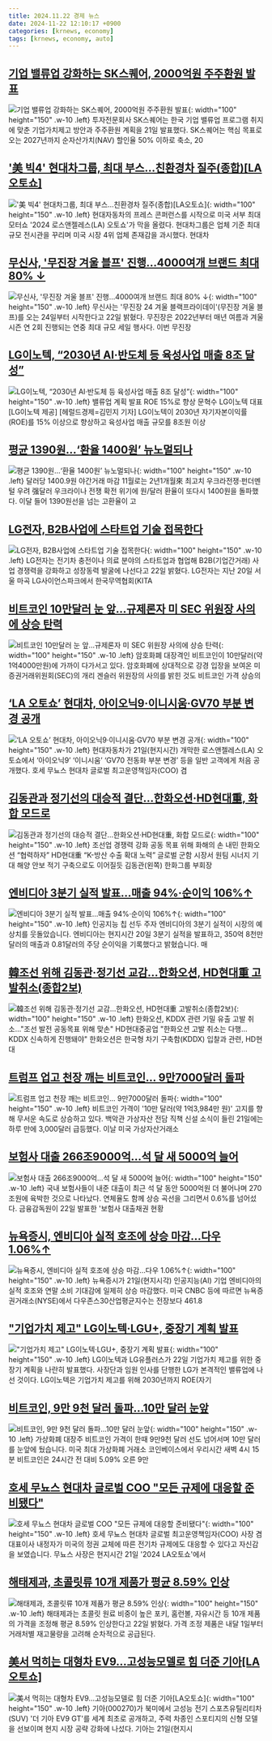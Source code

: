 ```yaml
---
title: 2024.11.22 경제 뉴스
date: 2024-11-22 12:10:17 +0900
categories: [krnews, economy]
tags: [krnews, economy, auto]
---
```

## [기업 밸류업 강화하는 SK스퀘어, 2000억원 주주환원 발표](https://n.news.naver.com/mnews/article/138/0002186687)

![기업 밸류업 강화하는 SK스퀘어, 2000억원 주주환원 발표](https://mimgnews.pstatic.net/image/origin/138/2024/11/21/2186687.jpg?type=nf220_150){: width="100" height="150" .w-10 .left}
투자전문회사 SK스퀘어는 한국 기업 밸류업 프로그램 취지에 맞춘 기업가치제고 방안과 주주환원 계획을 21일 발표했다. SK스퀘어는 핵심 목표로 오는 2027년까지 순자산가치(NAV) 할인율 50% 이하로 축소, 20

## ['美 빅4' 현대차그룹, 최대 부스…친환경차 질주(종합)[LA오토쇼]](https://n.news.naver.com/mnews/article/421/0007921738)

!['美 빅4' 현대차그룹, 최대 부스…친환경차 질주(종합)[LA오토쇼]](https://mimgnews.pstatic.net/image/origin/421/2024/11/22/7921738.jpg?type=nf220_150){: width="100" height="150" .w-10 .left}
현대자동차의 프레스 콘퍼런스를 시작으로 미국 서부 최대 모터쇼 '2024 로스앤젤레스(LA) 오토쇼'가 막을 올렸다. 현대차그룹은 업체 기준 최대 규모 전시관을 꾸리며 미국 시장 4위 업체 존재감을 과시했다. 현대차

## [무신사, '무진장 겨울 블프' 진행…4000여개 브랜드 최대 80% ↓](https://n.news.naver.com/mnews/article/277/0005504611)

![무신사, '무진장 겨울 블프' 진행…4000여개 브랜드 최대 80% ↓](https://mimgnews.pstatic.net/image/origin/277/2024/11/22/5504611.jpg?type=nf220_150){: width="100" height="150" .w-10 .left}
무신사는 '무진장 24 겨울 블랙프라이데이'(무진장 겨울 블프)를 오는 24일부터 시작한다고 22일 밝혔다. 무진장은 2022년부터 매년 여름과 겨울 시즌 연 2회 진행되는 연중 최대 규모 세일 행사다. 이번 무진장

## [LG이노텍, “2030년 AI·반도체 등 육성사업 매출 8조 달성”](https://n.news.naver.com/mnews/article/016/0002391694)

![LG이노텍, “2030년 AI·반도체 등 육성사업 매출 8조 달성”](https://mimgnews.pstatic.net/image/origin/016/2024/11/22/2391694.jpg?type=nf220_150){: width="100" height="150" .w-10 .left}
밸류업 계획 발표 ROE 15%로 향상 문혁수 LG이노텍 대표 [LG이노텍 제공] [헤럴드경제=김민지 기자] LG이노텍이 2030년 자기자본이익률(ROE)를 15% 이상으로 향상하고 육성사업 매출 규모를 8조원 이상

## [평균 1390원…‘환율 1400원’ 뉴노멀되나](https://n.news.naver.com/mnews/article/016/0002391308)

![평균 1390원…‘환율 1400원’ 뉴노멀되나](https://mimgnews.pstatic.net/image/origin/016/2024/11/21/2391308.jpg?type=nf220_150){: width="100" height="150" .w-10 .left}
달러당 1400.9원 야간거래 마감 11월로는 2년1개월來 최고치 우크라전쟁·펀더멘털 우려 强달러 우크라이나 전쟁 확전 위기에 원/달러 환율이 또다시 1400원을 돌파했다. 이달 들어 1390원선을 넘는 고환율이 고

## [LG전자, B2B사업에 스타트업 기술 접목한다](https://n.news.naver.com/mnews/article/366/0001034161)

![LG전자, B2B사업에 스타트업 기술 접목한다](https://mimgnews.pstatic.net/image/origin/366/2024/11/22/1034161.jpg?type=nf220_150){: width="100" height="150" .w-10 .left}
LG전자는 전기차 충전이나 의료 분야의 스타트업과 협업해 B2B(기업간거래) 사업 경쟁력을 강화하고 성장동력 발굴에 나선다고 22일 밝혔다. LG전자는 지난 20일 서울 마곡 LG사이언스파크에서 한국무역협회(KITA

## [비트코인 10만달러 눈 앞…규제론자 미 SEC 위원장 사의에 상승 탄력](https://n.news.naver.com/mnews/article/028/0002717457)

![비트코인 10만달러 눈 앞…규제론자 미 SEC 위원장 사의에 상승 탄력](https://mimgnews.pstatic.net/image/origin/028/2024/11/22/2717457.jpg?type=nf220_150){: width="100" height="150" .w-10 .left}
암호화폐 대장격인 비트코인이 10만달러(약 1억4000만원)에 가까이 다가서고 있다. 암호화폐에 상대적으로 강경 입장을 보여온 미 증권거래위원회(SEC)의 개리 겐슬러 위원장의 사의를 밝힌 것도 비트코인 가격 상승의

## [‘LA 오토쇼’ 현대차, 아이오닉9·이니시움·GV70 부분 변경 공개](https://n.news.naver.com/mnews/article/032/0003334143)

![‘LA 오토쇼’ 현대차, 아이오닉9·이니시움·GV70 부분 변경 공개](https://mimgnews.pstatic.net/image/origin/032/2024/11/22/3334143.jpg?type=nf220_150){: width="100" height="150" .w-10 .left}
현대자동차가 21일(현지시간) 개막한 로스앤젤레스(LA) 오토쇼에서 ‘아이오닉9’ ‘이니시움’ ‘GV70 전동화 부분 변경’ 등을 일반 고객에게 처음 공개했다. 호세 무뇨스 현대차 글로벌 최고운영책임자(COO) 겸

## [김동관과 정기선의 대승적 결단…한화오션·HD현대重, 화합 모드로](https://n.news.naver.com/mnews/article/016/0002391840)

![김동관과 정기선의 대승적 결단…한화오션·HD현대重, 화합 모드로](https://mimgnews.pstatic.net/image/origin/016/2024/11/22/2391840.jpg?type=nf220_150){: width="100" height="150" .w-10 .left}
조선업 경쟁력 강화 공동 목표 위해 화해의 손 내민 한화오션 “협력하자” HD현대重 “K-방산 수출 확대 노력” 글로벌 군함 시장서 원팀 시너지 기대 해양 안보 적기 구축으로도 이어질듯 김동관(왼쪽) 한화그룹 부회장

## [엔비디아 3분기 실적 발표…매출 94%·순이익 106%↑](https://n.news.naver.com/mnews/article/055/0001208175)

![엔비디아 3분기 실적 발표…매출 94%·순이익 106%↑](https://mimgnews.pstatic.net/image/origin/055/2024/11/21/1208175.jpg?type=nf220_150){: width="100" height="150" .w-10 .left}
인공지능 칩 선두 주자 엔비디아의 3분기 실적이 시장의 예상치를 웃돌았습니다. 엔비디아는 현지시간 20일 3분기 실적을 발표하고, 350억 8천만 달러의 매출과 0.81달러의 주당 순이익을 기록했다고 밝혔습니다. 매

## [韓조선 위해 김동관·정기선 교감…한화오션, HD현대重 고발취소(종합2보)](https://n.news.naver.com/mnews/article/001/0015061802)

![韓조선 위해 김동관·정기선 교감…한화오션, HD현대重 고발취소(종합2보)](https://mimgnews.pstatic.net/image/origin/001/2024/11/22/15061802.jpg?type=nf220_150){: width="100" height="150" .w-10 .left}
한화오션, KDDX 관련 기밀 유출 고발 취소…"조선 발전 공동목표 위해 맞손" HD현대중공업 "한화오션 고발 취소는 다행…KDDX 신속하게 진행돼야" 한화오션은 한국형 차기 구축함(KDDX) 입찰과 관련, HD현대

## [트럼프 업고 천장 깨는 비트코인... 9만7000달러 돌파](https://n.news.naver.com/mnews/article/469/0000834563)

![트럼프 업고 천장 깨는 비트코인... 9만7000달러 돌파](https://mimgnews.pstatic.net/image/origin/469/2024/11/21/834563.jpg?type=nf220_150){: width="100" height="150" .w-10 .left}
비트코인 가격이 '10만 달러(약 1억3,984만 원)' 고지를 향해 무서운 속도로 상승하고 있다. 백악관 가상자산 전담 직책 신설 소식이 들린 21일에는 하루 만에 3,000달러 급등했다. 이날 미국 가상자산거래소

## [보험사 대출 266조9000억…석 달 새 5000억 늘어](https://n.news.naver.com/mnews/article/119/0002895489)

![보험사 대출 266조9000억…석 달 새 5000억 늘어](https://mimgnews.pstatic.net/image/origin/119/2024/11/22/2895489.jpg?type=nf220_150){: width="100" height="150" .w-10 .left}
국내 보험사들이 내준 대출이 최근 석 달 동안 5000억원 더 불어나며 270조원에 육박한 것으로 나타났다. 연체율도 함께 상승 곡선을 그리면서 0.6%를 넘어섰다. 금융감독원이 22일 발표한 '보험사 대출채권 현황

## [뉴욕증시, 엔비디아 실적 호조에 상승 마감…다우 1.06%↑](https://n.news.naver.com/mnews/article/003/0012918231)

![뉴욕증시, 엔비디아 실적 호조에 상승 마감…다우 1.06%↑](https://mimgnews.pstatic.net/image/origin/003/2024/11/22/12918231.jpg?type=nf220_150){: width="100" height="150" .w-10 .left}
뉴욕증시가 21일(현지시각) 인공지능(AI) 기업 엔비디아의 실적 호조와 연말 소비 기대감에 일제히 상승 마감했다. 미국 CNBC 등에 따르면 뉴욕증권거래소(NYSE)에서 다우존스30산업평균지수는 전장보다 461.8

## ["기업가치 제고" LG이노텍·LGU+, 중장기 계획 발표](https://n.news.naver.com/mnews/article/277/0005504710)

!["기업가치 제고" LG이노텍·LGU+, 중장기 계획 발표](https://mimgnews.pstatic.net/image/origin/277/2024/11/22/5504710.jpg?type=nf220_150){: width="100" height="150" .w-10 .left}
LG이노텍과 LG유플러스가 22일 기업가치 제고를 위한 중장기 계획을 나란히 발표했다. 사장단과 임원 인사를 단행한 LG가 본격적인 밸류업에 나선 것이다. LG이노텍은 기업가치 제고를 위해 2030년까지 ROE(자기

## [비트코인, 9만 9천 달러 돌파…10만 달러 눈앞](https://n.news.naver.com/mnews/article/055/0001208493)

![비트코인, 9만 9천 달러 돌파…10만 달러 눈앞](https://mimgnews.pstatic.net/image/origin/055/2024/11/22/1208493.jpg?type=nf220_150){: width="100" height="150" .w-10 .left}
가상화폐 대장주 비트코인 가격이 한때 9만9천 달러 선도 넘어서며 10만 달러를 눈앞에 뒀습니다. 미국 최대 가상화폐 거래소 코인베이스에서 우리시간 새벽 4시 15분 비트코인은 24시간 전 대비 5.09% 오른 9만

## [호세 무뇨스 현대차 글로벌 COO "모든 규제에 대응할 준비됐다"](https://n.news.naver.com/mnews/article/374/0000411963)

![호세 무뇨스 현대차 글로벌 COO "모든 규제에 대응할 준비됐다"](https://mimgnews.pstatic.net/image/origin/374/2024/11/22/411963.jpg?type=nf220_150){: width="100" height="150" .w-10 .left}
호세 무뇨스 현대차 글로벌 최고운영책임자(COO) 사장 겸 대표이사 내정자가 미국의 정권 교체에 따른 전기차 규제에도 대응할 수 있다고 자신감을 보였습니다. 무뇨스 사장은 현지시간 21일 '2024 LA오토쇼'에서

## [해태제과, 초콜릿류 10개 제품가 평균 8.59% 인상](https://n.news.naver.com/mnews/article/031/0000887165)

![해태제과, 초콜릿류 10개 제품가 평균 8.59% 인상](https://mimgnews.pstatic.net/image/origin/031/2024/11/22/887165.jpg?type=nf220_150){: width="100" height="150" .w-10 .left}
해태제과는 초콜릿 원료 비중이 높은 포키, 홈런볼, 자유시간 등 10개 제품의 가격을 조정해 평균 8.59% 인상한다고 22일 밝혔다. 가격 조정 제품은 내달 1일부터 거래처별 재고물량을 고려해 순차적으로 공급된다.

## [美서 먹히는 대형차 EV9…고성능모델로 힘 더준 기아[LA오토쇼]](https://n.news.naver.com/mnews/article/421/0007921733)

![美서 먹히는 대형차 EV9…고성능모델로 힘 더준 기아[LA오토쇼]](https://mimgnews.pstatic.net/image/origin/421/2024/11/22/7921733.jpg?type=nf220_150){: width="100" height="150" .w-10 .left}
기아(000270)가 북미에서 고성능 전기 스포츠유틸리티차(SUV) '더 기아 EV9 GT'를 세계 최초로 공개하고, 주력 차종인 스포티지의 신형 모델을 선보이며 현지 시장 공략 강화에 나섰다. 기아는 21일(현지시

